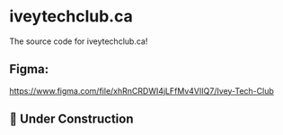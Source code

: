 # iveytechclub.ca
The source code for iveytechclub.ca!

## Figma:
https://www.figma.com/file/xhRnCRDWI4jLFfMv4VIIQ7/Ivey-Tech-Club

## 🚧 Under Construction

